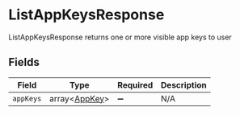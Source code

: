 # ListAppKeysResponse

ListAppKeysResponse returns one or more visible app keys to user


## Fields

| Field                                          | Type                                           | Required                                       | Description                                    |
| ---------------------------------------------- | ---------------------------------------------- | ---------------------------------------------- | ---------------------------------------------- |
| `appKeys`                                      | array<[AppKey](../../models/shared/AppKey.md)> | :heavy_minus_sign:                             | N/A                                            |